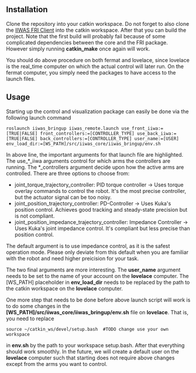 ## Installation 

Clone the repository into your catkin workspace. Do not forget to also clone the [IIWAS FRI Client](https://git.ias.informatik.tu-darmstadt.de/ros/iiwas/iiwa_fri_client) into the catkin workspace. After that you can build the project. Note that the first build will probably fail because of some complicated dependencies between the core and the FRI package. However simply running **catkin_make** once again will work.

You should do above procedure on both fermat and lovelace, since lovelace is the real_time computer on which the actual control will later run. On the fermat computer, you simply need the packages to have access to the launch files.

## Usage

Starting up the control and visualization package can easily be done via the following launch command

```
roslaunch iiwas_bringup iiwas_remote.launch use_front_iiwa:=[TRUE|FALSE] front_controllers:=[CONTROLLER_TYPE] use_back_iiwa:=[TRUE|FALSE] back_controllers:=[CONTROLLER_TYPE] user_name:=[USER] env_load_dir:=[WS_PATH]/src/iiwas_core/iiwas_bringup/env.sh
```

In above line, the important arguments for that launch file are highlighted. The use_*_iiwa arguments control for which arms the controllers are running. The *_controllers argument decide upon how the active arms are controlled. There are three options to choose from:

* joint_torque_trajectory_controller: PID torque controller -> Uses torque overlay commands to control the robot. It's the most precise controller, but the actuator signal can be too noisy.
* joint_position_trajectory_controller: PD-Controller -> Uses Kuka's position control. Achieves good tracking and steady-state precision but is not compliant.
* joint_position_impedance_trajectory_controller: Impedance Controller -> Uses Kuka's joint impedance control. It's compliant but less precise than position control.

The default argument is to use impedance control, as it is the safest operation mode. Please only deviate from this default when you are familiar with the robot and need higher preicision for your task.

The two final arguments are more interesting. The **user_name** argument needs to be set to the name of your account on the **lovelace** computer. The [WS_PATH] placeholder in **env_load_dir** needs to be replaced by the path to the catkin workspace on the **lovelace** computer.

One more step that needs to be done before above launch script will work is to do some changes in the **[WS_PATH]/src/iiwas_core/iiwas_bringup/env.sh** file on **lovelace**. That is, you need to replace

```
source ~/catkin_ws/devel/setup.bash  #TODO change use your own workspace
```

in **env.sh** by the path to your workspace setup.bash. After that everything should work smoothly. In the future, we will create a default user on the **lovelace** computer such that starting does not require above changes except from the arms you want to control.

